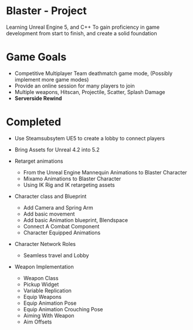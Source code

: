 # Blaster - Project
Learning Unreal Engine 5, and C++
To gain proficiency in game development from start to finish, and create a solid foundation 
# Game Goals
- Competitive Multiplayer Team deathmatch game mode, (Possibly implement more game modes)
- Provide an online session for many players to join
- Multiple weapons, Hitscan, Projectile, Scatter, Splash Damage
- **Serverside Rewind** 
# Completed 
- Use Steamsubsytem UE5 to create a lobby to connect players
- Bring Assets for Unreal 4.2 into 5.2
  
- Retarget animations
  - From the Unreal Engine Mannequin Animations to Blaster Character
  - Mixamo Animations to Blaster Character 
  - Using IK Rig and IK retargeting assets

- Character class and Blueprint
  - Add Camera and Spring Arm
  - Add basic movement
  - Add basic Animation blueprint, Blendspace
  - Connect A Combat Component
  - Character Equipped Animations 
     
- Character Network Roles
  - Seamless travel and Lobby

- Weapon Implementation
  - Weapon Class
  - Pickup Widget
  - Variable Replication
  - Equip Weapons
  - Equip Animation Pose
  - Equip Animation Crouching Pose
  - Aiming With Weapon
  - Aim Offsets
    

